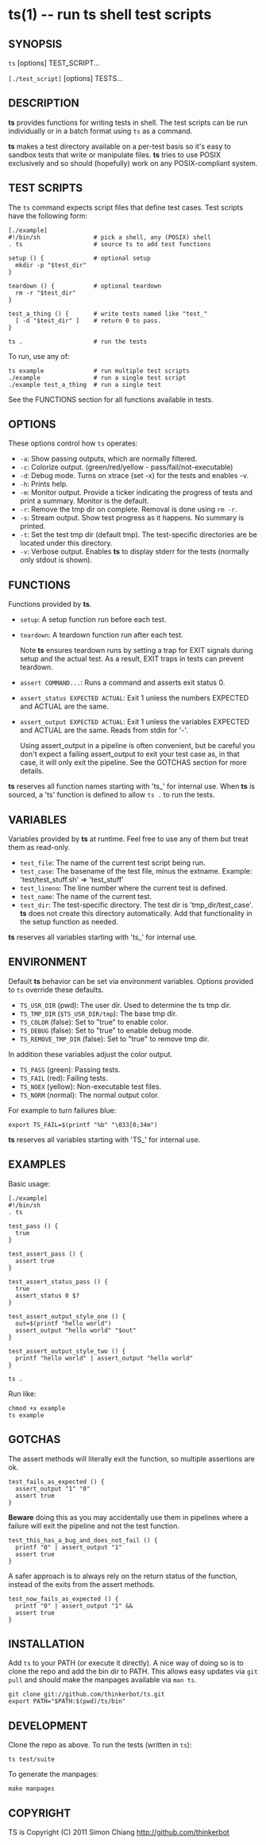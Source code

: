 ts(1) -- run ts shell test scripts
=============================================

## SYNOPSIS

`ts` [options] TEST_SCRIPT...

`[./test_script]` [options] TESTS...

## DESCRIPTION

**ts** provides functions for writing tests in shell. The test scripts can be
run individually or in a batch format using `ts` as a command.

**ts** makes a test directory available on a per-test basis so it's easy to
sandbox tests that write or manipulate files. **ts** tries to use POSIX
exclusively and so should (hopefully) work on any POSIX-compliant system.

## TEST SCRIPTS

The `ts` command expects script files that define test cases. Test scripts
have the following form:

    [./example]
    #!/bin/sh               # pick a shell, any (POSIX) shell
    . ts                    # source ts to add test functions

    setup () {              # optional setup
      mkdir -p "$test_dir"
    }

    teardown () {           # optional teardown
      rm -r "$test_dir"
    }

    test_a_thing () {       # write tests named like "test_"
      [ -d "$test_dir" ]    # return 0 to pass.
    }

    ts .                    # run the tests

To run, use any of:

    ts example              # run multiple test scripts
    ./example               # run a single test script
    ./example test_a_thing  # run a single test

See the FUNCTIONS section for all functions available in tests.

## OPTIONS

These options control how `ts` operates:

* `-a`:
  Show passing outputs, which are normally filtered.
* `-c`:
  Colorize output. (green/red/yellow - pass/fail/not-executable)
* `-d`: 
  Debug mode. Turns on xtrace (set -x) for the tests and enables -v.
* `-h`: 
  Prints help.
* `-m`: 
  Monitor output. Provide a ticker indicating the progress of tests and 
  print a summary. Monitor is the default.
* `-r`: 
  Remove the tmp dir on complete. Removal is done using `rm -r`.
* `-s`: 
  Stream output. Show test progress as it happens. No summary is printed.
* `-t`: 
  Set the test tmp dir (default tmp).  The test-specific directories are
  be located under this directory.
* `-v`: 
  Verbose output. Enables **ts** to display stderr for the tests (normally
  only stdout is shown).

## FUNCTIONS

Functions provided by **ts**.

* `setup`:
  A setup function run before each test.
* `teardown`:
  A teardown function run after each test.
  
  Note **ts** ensures teardown runs by setting a trap for EXIT signals during
  setup and the actual test. As a result, EXIT traps in tests can prevent
  teardown.
  
* `assert COMMAND...`:
  Runs a command and asserts exit status 0.
* `assert_status EXPECTED ACTUAL`:
  Exit 1 unless the numbers EXPECTED and ACTUAL are the same.
* `assert_output EXPECTED ACTUAL`:
  Exit 1 unless the variables EXPECTED and ACTUAL are the same. Reads from
  stdin for '-'.
  
  Using assert_output in a pipeline is often convenient, but be careful you
  don't expect a failing assert_output to exit your test case as, in that
  case, it will only exit the pipeline.  See the GOTCHAS section for more
  details.

**ts** reserves all function names starting with 'ts_' for internal use. When
**ts** is sourced, a 'ts' function is defined to allow `ts .` to run the
tests.

## VARIABLES

Variables provided by **ts** at runtime. Feel free to use any of them but
treat them as read-only.

* `test_file`:
  The name of the current test script being run.
* `test_case`:
  The basename of the test file, minus the extname.  Example:
  'test/test\_stuff.sh' => 'test\_stuff'
* `test_lineno`:
  The line number where the current test is defined.
* `test_name`:
  The name of the current test.
* `test_dir`:
  The test-specific directory.  The test dir is 'tmp\_dir/test\_case'.  **ts**
  does not create this directory automatically.  Add that functionality in
  the setup function as needed.

**ts** reserves all variables starting with 'ts\_' for internal use.

## ENVIRONMENT

Default **ts** behavior can be set via environment variables. Options provided
to `ts` override these defaults.

* `TS_USR_DIR` (pwd):
  The user dir. Used to determine the ts tmp dir.
* `TS_TMP_DIR` (`$TS_USR_DIR/tmp`):
  The base tmp dir.
* `TS_COLOR` (false):
  Set to "true" to enable color.
* `TS_DEBUG` (false):
  Set to "true" to enable debug mode.
* `TS_REMOVE_TMP_DIR` (false):
  Set to "true" to remove tmp dir.

In addition these variables adjust the color output.

* `TS_PASS` (green):
  Passing tests.
* `TS_FAIL` (red):
  Failing tests.
* `TS_NOEX` (yellow):
  Non-executable test files.
* `TS_NORM` (normal):
  The normal output color.

For example to turn failures blue:

    export TS_FAIL=$(printf "%b" "\033[0;34m")

**ts** reserves all variables starting with 'TS\_' for internal use.

## EXAMPLES

Basic usage:

    [./example]
    #!/bin/sh
    . ts

    test_pass () {
      true
    }

    test_assert_pass () {
      assert true
    }

    test_assert_status_pass () {
      true
      assert_status 0 $?
    }

    test_assert_output_style_one () {
      out=$(printf "hello world")
      assert_output "hello world" "$out"
    }

    test_assert_output_style_two () {
      printf "hello world" | assert_output "hello world"
    }

    ts .

Run like:

    chmod +x example
    ts example

## GOTCHAS

The assert methods will literally exit the function, so multiple assertions
are ok.

    test_fails_as_expected () {
      assert_output "1" "0"
      assert true
    }

**Beware** doing this as you may accidentally use them in pipelines where a
failure will exit the pipeline and not the test function.

    test_this_has_a_bug_and_does_not_fail () {
      printf "0" | assert_output "1"
      assert true
    }

A safer approach is to always rely on the return status of the function,
instead of the exits from the assert methods.

    test_now_fails_as_expected () {
      printf "0" | assert_output "1" &&
      assert true
    }

## INSTALLATION

Add `ts` to your PATH (or execute it directly). A nice way of doing so is to
clone the repo and add the bin dir to PATH. This allows easy updates via `git
pull` and should make the manpages available via `man ts`.

    git clone git://github.com/thinkerbot/ts.git
    export PATH="$PATH:$(pwd)/ts/bin"

## DEVELOPMENT

Clone the repo as above.  To run the tests (written in `ts`):

    ts test/suite

To generate the manpages:

    make manpages

## COPYRIGHT

TS is Copyright (C) 2011 Simon Chiang <http://github.com/thinkerbot>
